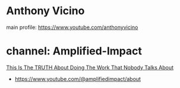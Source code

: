 # Anthony Vicino
main profile: https://www.youtube.com/anthonyvicino

# channel: Amplified-Impact
[This Is The TRUTH About Doing The Work That Nobody Talks About](https://youtu.be/1w2f9cOzzz0)
- https://www.youtube.com/@amplifiedimpact/about
